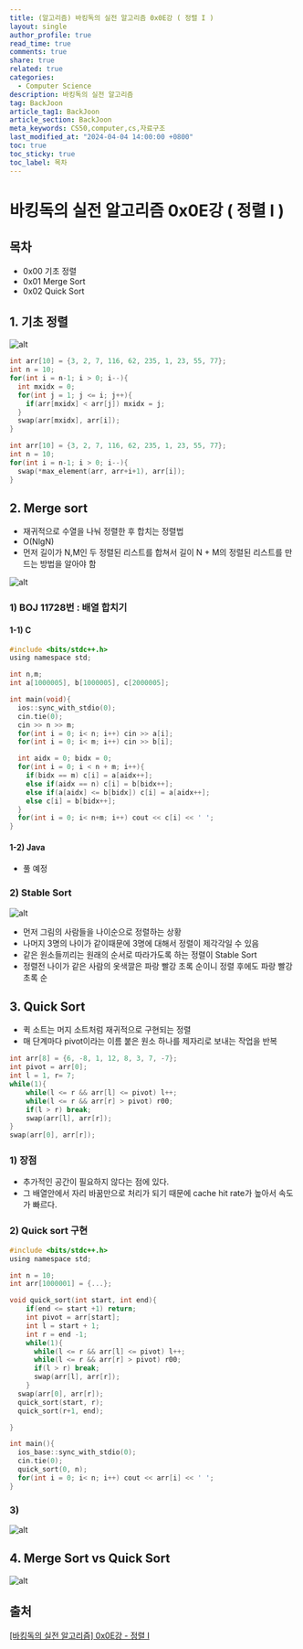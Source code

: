 ```yaml
---
title: (알고리즘) 바킹독의 실전 알고리즘 0x0E강 ( 정렬 I )
layout: single
author_profile: true
read_time: true
comments: true
share: true
related: true
categories:
  - Computer Science
description: 바킹독의 실전 알고리즘
tag: BackJoon
article_tag1: BackJoon
article_section: BackJoon
meta_keywords: CS50,computer,cs,자료구조
last_modified_at: "2024-04-04 14:00:00 +0800"
toc: true
toc_sticky: true
toc_label: 목차
---
```


# 바킹독의 실전 알고리즘 0x0E강 ( 정렬 I )

## 목차

- 0x00 기초 정렬
- 0x01 Merge Sort
- 0x02 Quick Sort

## 1. 기초 정렬

![alt](/assets/images/post/ComputerStudy/1118.png)

```c
int arr[10] = {3, 2, 7, 116, 62, 235, 1, 23, 55, 77};
int n = 10;
for(int i = n-1; i > 0; i--){
  int mxidx = 0;
  for(int j = 1; j <= i; j++){
    if(arr[mxidx] < arr[j]) mxidx = j;
  }
  swap(arr[mxidx], arr[i]);
}
```

```c
int arr[10] = {3, 2, 7, 116, 62, 235, 1, 23, 55, 77};
int n = 10;
for(int i = n-1; i > 0; i--){
  swap(*max_element(arr, arr+i+1), arr[i]);
}
```

## 2. Merge sort

- 재귀적으로 수열을 나눠 정렬한 후 합치는 정렬법
- O(NlgN)
- 먼저 길이가 N,M인 두 정렬된 리스트를 합쳐서 길이 N + M의 정렬된 리스트를 만드는 방법을 알아야 함

![alt](/assets/images/post/ComputerStudy/1119.png)

### 1) BOJ 11728번 : 배열 합치기

#### 1-1) C

```c
#include <bits/stdc++.h>
using namespace std;

int n,m;
int a[1000005], b[1000005], c[2000005];

int main(void){
  ios::sync_with_stdio(0);
  cin.tie(0);
  cin >> n >> m;
  for(int i = 0; i< n; i++) cin >> a[i];
  for(int i = 0; i< m; i++) cin >> b[i];

  int aidx = 0; bidx = 0;
  for(int i = 0; i < n + m; i++){
    if(bidx == m) c[i] = a[aidx++];
    else if(aidx == n) c[i] = b[bidx++];
    else if(a[aidx] <= b[bidx]) c[i] = a[aidx++];
    else c[i] = b[bidx++];
  }
  for(int i = 0; i< n+m; i++) cout << c[i] << ' ';
}
```

#### 1-2) Java

- 풀 예정

### 2) Stable Sort

![alt](/assets/images/post/ComputerStudy/1120.png)

- 먼저 그림의 사람들을 나이순으로 정렬하는 상황
- 나머지 3명의 나이가 같이때문에 3명에 대해서 정렬이 제각각일 수 있음
- 같은 원소들끼리는 원래의 순서로 따라가도록 하는 정렬이 Stable Sort
- 정렬전 나이가 같은 사람의 옷색깔은 파랑 빨강 초록 순이니 정렬 후에도 파랑 빨강 초록 순

## 3. Quick Sort

- 퀵 소트는 머지 소트처럼 재귀적으로 구현되는 정렬
- 매 단계마다 pivot이라는 이름 붙은 원소 하나를 제자리로 보내는 작업을 반복

```c
int arr[8] = {6, -8, 1, 12, 8, 3, 7, -7};
int pivot = arr[0];
int l = 1, r= 7;
while(1){
    while(l <= r && arr[l] <= pivot) l++;
    while(l <= r && arr[r] > pivot) r00;
    if(l > r) break;
    swap(arr[l], arr[r]);
}
swap(arr[0], arr[r]);
```

### 1) 장점

- 추가적인 공간이 필요하지 않다는 점에 있다.
- 그 배열안에서 자리 바꿈만으로 처리가 되기 때문에 cache hit rate가 높아서 속도가 빠르다.

### 2) Quick sort 구현

```c
#include <bits/stdc++.h>
using namespace std;

int n = 10;
int arr[1000001] = {...};

void quick_sort(int start, int end){
    if(end <= start +1) return;
    int pivot = arr[start];
    int l = start + 1;
    int r = end -1;
    while(1){
      while(l <= r && arr[l] <= pivot) l++;
      while(l <= r && arr[r] > pivot) r00;
      if(l > r) break;
      swap(arr[l], arr[r]);
    }
  swap(arr[0], arr[r]);
  quick_sort(start, r);
  quick_sort(r+1, end);

}

int main(){
  ios_base::sync_with_stdio(0);
  cin.tie(0);
  quick_sort(0, n);
  for(int i = 0; i< n; i++) cout << arr[i] << ' ';
}
```

### 3)

![alt](/assets/images/post/ComputerStudy/1121.png)

## 4. Merge Sort vs Quick Sort

![alt](/assets/images/post/ComputerStudy/1122.png)

## 출처

<a href="https://www.youtube.com/watch?v=59fZkZO0Bo4&t=620s">[바킹독의 실전 알고리즘] 0x0E강 - 정렬 I</a>
